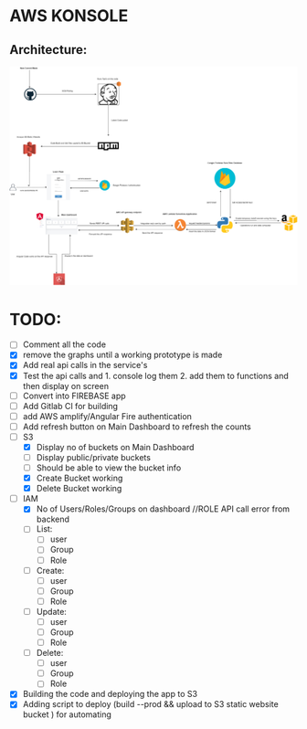 # AWS KONSOLE


## Architecture:

![Architecture](/images/konsolearch2.png)

# TODO:
- [ ] Comment all the code
- [x] remove the graphs until a working prototype is made
- [x] Add real api calls in the service's 
- [x] Test the api calls and 1. console log them  2. add them to functions and then display on screen
- [ ] Convert into FIREBASE app
- [ ] Add Gitlab CI for building
- [ ] add AWS amplify/Angular Fire authentication
- [ ] Add refresh button on Main Dashboard to refresh the counts
- [ ] S3
    - [x] Display no of buckets on Main Dashboard
    - [ ] Display public/private buckets
    - [ ] Should be able to view the bucket info
    - [x] Create Bucket working
    - [x] Delete Bucket working
- [ ] IAM
    - [x] No of Users/Roles/Groups on dashboard //ROLE API call error from backend
    - [ ] List:
        - [ ] user
        - [ ] Group
        - [ ] Role
    - [ ] Create:
        - [ ] user
        - [ ] Group
        - [ ] Role
    - [ ] Update:
        - [ ] user
        - [ ] Group
        - [ ] Role
    - [ ] Delete:
        - [ ] user
        - [ ] Group
        - [ ] Role
- [x] Building the code and deploying the app to S3
- [x] Adding script to deploy (build --prod && upload to S3 static website bucket ) for automating